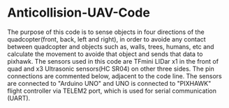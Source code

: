 # Anticollision-UAV-Code
The purpose of this code is to sense objects in four directions of the quadcopter(front, back, left and right), in order to avoide any contact between quadcopter and 
      objects such as, walls, trees, humans, etc and calculate the movement to avoide that object and sends that data to pixhawk. The sensors used in this code are 
    TFmini LIDar x1 in the front of quad and x3 Ultrasonic sensors(HC SR04) on other three sides. The pin connections are commented below, adjacent to the code line. 
      The sensors are connected to "Arduino UNO" and UNO is connected to "PIXHAWK" flight controller via TELEM2 port, which is used for serial communication (UART). 
